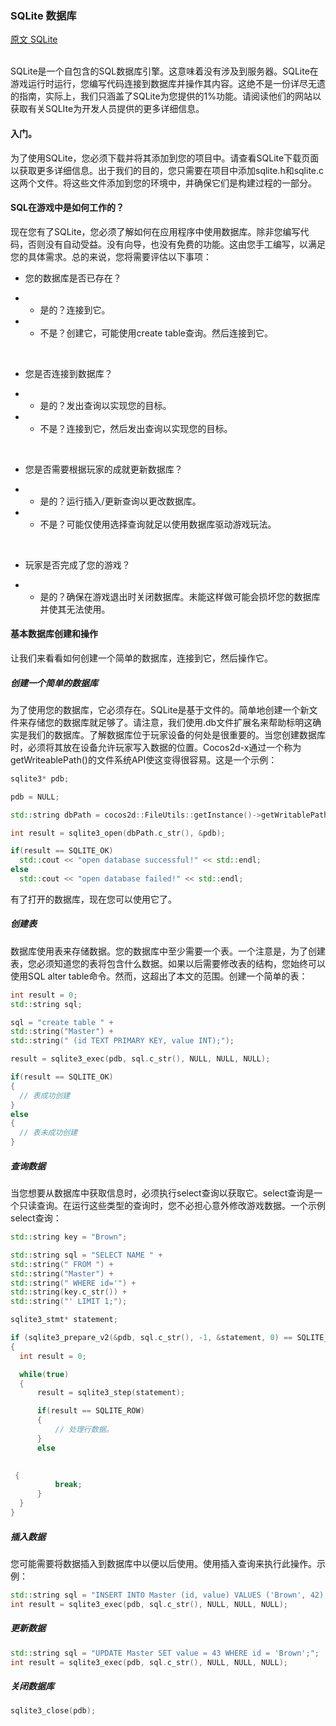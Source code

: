 ### SQLite  数据库
[原文 SQLite](https://docs.cocos2d-x.org/cocos2d-x/v4/en/advanced_topics/sqlite.html) 
<br>
<br>


SQLite是一个自包含的SQL数据库引擎。这意味着没有涉及到服务器。SQLite在游戏运行时运行，您编写代码连接到数据库并操作其内容。这绝不是一份详尽无遗的指南，实际上，我们只涵盖了SQLite为您提供的1%功能。请阅读他们的网站以获取有关SQLIte为开发人员提供的更多详细信息。<br>

#### 入门。
为了使用SQLite，您必须下载并将其添加到您的项目中。请查看SQLite下载页面以获取更多详细信息。出于我们的目的，您只需要在项目中添加sqlite.h和sqlite.c这两个文件。将这些文件添加到您的环境中，并确保它们是构建过程的一部分。

#### SQL在游戏中是如何工作的？
现在您有了SQLite，您必须了解如何在应用程序中使用数据库。除非您编写代码，否则没有自动受益。没有向导，也没有免费的功能。这由您手工编写，以满足您的具体需求。总的来说，您将需要评估以下事项：

- 您的数据库是否已存在？

- - 是的？连接到它。
- - 不是？创建它，可能使用create table查询。然后连接到它。

<br>

- 您是否连接到数据库？

- - 是的？发出查询以实现您的目标。
- - 不是？连接到它，然后发出查询以实现您的目标。

<br>

- 您是否需要根据玩家的成就更新数据库？

- - 是的？运行插入/更新查询以更改数据库。
- - 不是？可能仅使用选择查询就足以使用数据库驱动游戏玩法。

<br>

- 玩家是否完成了您的游戏？

- - 是的？确保在游戏退出时关闭数据库。未能这样做可能会损坏您的数据库并使其无法使用。


#### 基本数据库创建和操作
让我们来看看如何创建一个简单的数据库，连接到它，然后操作它。

##### 创建一个简单的数据库
为了使用您的数据库，它必须存在。SQLite是基于文件的。简单地创建一个新文件来存储您的数据库就足够了。请注意，我们使用.db文件扩展名来帮助标明这确实是我们的数据库。了解数据库位于玩家设备的何处是很重要的。当您创建数据库时，必须将其放在设备允许玩家写入数据的位置。Cocos2d-x通过一个称为getWriteablePath()的文件系统API使这变得很容易。这是一个示例：

```cpp
sqlite3* pdb;

pdb = NULL;

std::string dbPath = cocos2d::FileUtils::getInstance()->getWritablePath() + "mydatabase.db";

int result = sqlite3_open(dbPath.c_str(), &pdb);

if(result == SQLITE_OK)
  std::cout << "open database successful!" << std::endl;
else
  std::cout << "open database failed!" << std::endl;
```

有了打开的数据库，现在您可以使用它了。

##### 创建表
数据库使用表来存储数据。您的数据库中至少需要一个表。一个注意是，为了创建表，您必须知道您的表将包含什么数据。如果以后需要修改表的结构，您始终可以使用SQL alter table命令。然而，这超出了本文的范围。创建一个简单的表：

```cpp
int result = 0;
std::string sql;

sql = "create table " +
std::string("Master") +
std::string(" (id TEXT PRIMARY KEY, value INT);");

result = sqlite3_exec(pdb, sql.c_str(), NULL, NULL, NULL);

if(result == SQLITE_OK)
{
  // 表成功创建
}
else
{
  // 表未成功创建
}
```

##### 查询数据
当您想要从数据库中获取信息时，必须执行select查询以获取它。select查询是一个只读查询。在运行这些类型的查询时，您不必担心意外修改游戏数据。一个示例select查询：

```cpp
std::string key = "Brown";

std::string sql = "SELECT NAME " +
std::string(" FROM ") +
std::string("Master") +
std::string(" WHERE id='") +
std::string(key.c_str()) +
std::string("' LIMIT 1;");

sqlite3_stmt* statement;

if (sqlite3_prepare_v2(&pdb, sql.c_str(), -1, &statement, 0) == SQLITE_OK)
{
  int result = 0;

  while(true)
  {
      result = sqlite3_step(statement);

      if(result == SQLITE_ROW)
      {
          // 处理行数据。
      }
      else
     

 {
          break;
      }
  }
}
```

##### 插入数据
您可能需要将数据插入到数据库中以便以后使用。使用插入查询来执行此操作。示例：

```cpp
std::string sql = "INSERT INTO Master (id, value) VALUES ('Brown', 42);";
int result = sqlite3_exec(pdb, sql.c_str(), NULL, NULL, NULL);
```

##### 更新数据
```cpp
std::string sql = "UPDATE Master SET value = 43 WHERE id = 'Brown';";
int result = sqlite3_exec(pdb, sql.c_str(), NULL, NULL, NULL);
```

##### 关闭数据库
```cpp
sqlite3_close(pdb);
```
